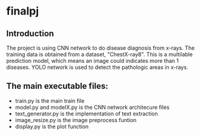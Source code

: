 # finalpj
## Introduction
The project is using CNN network to do disease diagnosis from x-rays. The training data is obtained from a dataset, "ChestX-ray8". This is a multilable prediction model, which means an image could indicates more than 1 diseases. YOLO network is used to detect the pathologic areas in x-rays. 

## The main executable files:
* train.py is the main train file
* model.py and modelX.py is the CNN network architecure files
* text_generator.py is the implementation of text extraction
* image_resize.py is the image preprocess funtion
* display.py is the plot function
